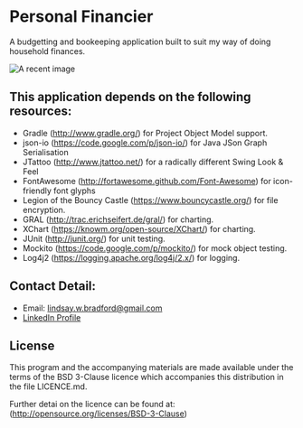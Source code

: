# Personal Financier

A budgetting and bookeeping application built to suit my way of doing household finances.

![A recent image](http://goo.gl/qH1ofM) 

## This application depends on the following resources:
  * Gradle (<http://www.gradle.org/>) for Project Object Model support.
  * json-io (<https://code.google.com/p/json-io/>) for Java JSon Graph Serialisation
  * JTattoo (<http://www.jtattoo.net/>) for a radically different Swing Look & Feel
  * FontAwesome (<http://fortawesome.github.com/Font-Awesome>) for icon-friendly font glyphs 
  * Legion of the Bouncy Castle (<https://www.bouncycastle.org/>) for file encryption. 
  * GRAL (<http://trac.erichseifert.de/gral/>) for charting.
  * XChart (<https://knowm.org/open-source/XChart/>) for charting. 
  * JUnit (<http://junit.org/>) for unit testing.
  * Mockito (<https://code.google.com/p/mockito/>) for mock object testing. 
  * Log4j2 (<https://logging.apache.org/log4j/2.x/>) for logging. 
  
## Contact Detail:
- Email: [lindsay.w.bradford@gmail.com](mailto:lindsay.w.bradford@gmail.com)
- [LinkedIn Profile](www.linkedin.com/in/lindsaybradford) 

## License
This program and the accompanying materials are made available 
under the terms of the BSD 3-Clause licence which accompanies 
this distribution in the file LICENCE.md. 

Further detai on the licence can be found at:
(<http://opensource.org/licenses/BSD-3-Clause>)
